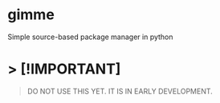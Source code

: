 # gimme
Simple source-based package manager in python

# > [!IMPORTANT]
> DO NOT USE THIS YET. IT IS IN EARLY DEVELOPMENT.
